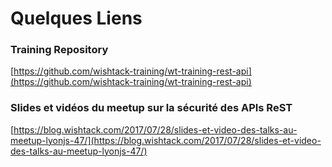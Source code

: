 # Quelques Liens

### Training Repository

[https://github.com/wishtack-training/wt-training-rest-api](https://github.com/wishtack-training/wt-training-rest-api)

### Slides et vidéos du meetup sur la sécurité des APIs ReST

[https://blog.wishtack.com/2017/07/28/slides-et-video-des-talks-au-meetup-lyonjs-47/](https://blog.wishtack.com/2017/07/28/slides-et-video-des-talks-au-meetup-lyonjs-47/)

